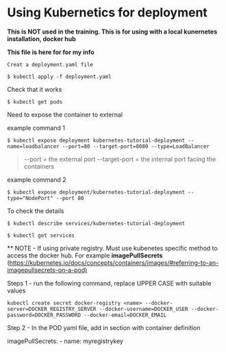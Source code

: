 # Using Kubernetics for deployment

**This is NOT used in the training.  This is for using with a local kunernetes installation, docker hub**

**This file is here for for my info**

    Creat a deployment.yaml file

    $ kubectl apply -f deployment.yaml

Check that it works  

    $ kubectl get pods

Need to expose the container to external

example command 1

    $ kubectl expose deployment kubernetes-tutorial-deployment --name=loadbalancer --port=80 --target-port=8080 --type=LoadBalancer

> --port =  the external port
> --target-port =  the internal port facing the containers

example command 2

    $ kubectl expose deployment/kubernetes-tutorial-deployment --type="NodePort" --port 80

To check the details

    $ kubectl describe services/kubernetes-tutorial-deployment

    $ kubectl get services

** NOTE - If using private registry.  Must use kubenetes specific method to access the docker hub.  For example **imagePullSecrets**  (<https://kubernetes.io/docs/concepts/containers/images/#referring-to-an-imagepullsecrets-on-a-pod)>

Steps 1  - run the following command, replace UPPER CASE with suitable values

    kubectl create secret docker-registry <name> --docker-server=DOCKER_REGISTRY_SERVER --docker-username=DOCKER_USER --docker-password=DOCKER_PASSWORD --docker-email=DOCKER_EMAIL

Step 2 - In the POD yaml file, add in section with container definition

  imagePullSecrets:
    - name: myregistrykey
